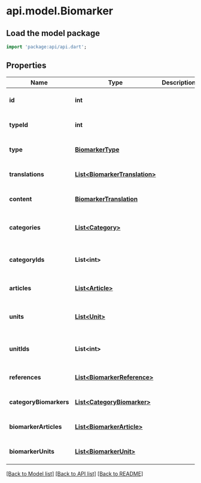 # api.model.Biomarker

## Load the model package
```dart
import 'package:api/api.dart';
```

## Properties
Name | Type | Description | Notes
------------ | ------------- | ------------- | -------------
**id** | **int** |  | [optional] [default to null]
**typeId** | **int** |  | [optional] [default to null]
**type** | [**BiomarkerType**](BiomarkerType.md) |  | [optional] [default to null]
**translations** | [**List&lt;BiomarkerTranslation&gt;**](BiomarkerTranslation.md) |  | [optional] [default to []]
**content** | [**BiomarkerTranslation**](BiomarkerTranslation.md) |  | [optional] [default to null]
**categories** | [**List&lt;Category&gt;**](Category.md) |  | [optional] [readonly] [default to []]
**categoryIds** | **List&lt;int&gt;** |  | [optional] [readonly] [default to []]
**articles** | [**List&lt;Article&gt;**](Article.md) |  | [optional] [default to []]
**units** | [**List&lt;Unit&gt;**](Unit.md) |  | [optional] [readonly] [default to []]
**unitIds** | **List&lt;int&gt;** |  | [optional] [readonly] [default to []]
**references** | [**List&lt;BiomarkerReference&gt;**](BiomarkerReference.md) |  | [optional] [default to []]
**categoryBiomarkers** | [**List&lt;CategoryBiomarker&gt;**](CategoryBiomarker.md) |  | [optional] [default to []]
**biomarkerArticles** | [**List&lt;BiomarkerArticle&gt;**](BiomarkerArticle.md) |  | [optional] [default to []]
**biomarkerUnits** | [**List&lt;BiomarkerUnit&gt;**](BiomarkerUnit.md) |  | [optional] [default to []]

[[Back to Model list]](../README.md#documentation-for-models) [[Back to API list]](../README.md#documentation-for-api-endpoints) [[Back to README]](../README.md)


